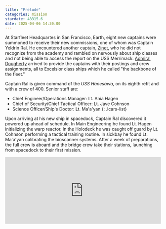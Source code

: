 ```yaml
---
title: "Prelude"
categories: mission
stardate: 48315.6
date: 2025-04-06 14:30:00
---
```


At Starfleet Headquartes in San Francisco, Earth, eight new captains were summoned to receive their new commissions, one of whom was Captain Yeldrin Ral. He encountered another captain, [Zinet](/personnel/zinet), who he did not recognize from the academy and rambled on nervously about ship classes and not being able to access the report on the USS Merrimack. [Admiral Dougherty](/personnel/dougherty/) arrived to provide the captains with their postings and crew assignments, all to Excelsior class ships which he called "the backbone of the fleet."

Captain Ral is given command of the *USS Hanesawa*, on its eighth refit and with a crew of 400. Senior staff are:

- Chief Engineer/Operations Manager: Lt. Ania Hagen
- Chief of Security/Chief Tactical Officer: Lt. Jave Cohnson
- Science Officer/Ship's Doctor: Lt. Ma'a'yan
{: .lcars-list}

Upon arriving at his new ship in spacedock, Captain Ral discovered it powered up ahead of schedule. In Main Engineering he found Lt. Hagen initializing the warp reactor. In the Holodeck he was caught off guard by Lt. Cohnson performing a tactical training routine. In sickbay he found Lt. Ma'a'yan calibrating the bioscanner systems. After a week of preparations, the full crew is aboard and the bridge crew take their stations, launching from spacedock to their first mission.

<div style="padding:43.02% 0 0 0;position:relative;"><iframe src="https://player.vimeo.com/video/343262515?badge=0&amp;autopause=0&amp;player_id=0&amp;app_id=58479" frameborder="0" allow="autoplay; fullscreen; picture-in-picture; clipboard-write; encrypted-media" style="position:absolute;top:0;left:0;width:100%;height:100%;" title="Excelsior Flyby"></iframe></div><script src="https://player.vimeo.com/api/player.js"></script>